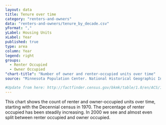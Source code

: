 ```yaml
---
layout: data
title: Tenure over time
category: "renters-and-owners"
data: "renters-and-owners/tenure_by_decade.csv"
yFormat: ","
yLabel: Housing Units
xLabel: Year
published: true
type: area
column: Year
legend: right
groups:
  - Renter Occupied
  - Owner Occupied
"chart-title": "Number of owner and renter-occupied units over time"
source: "Minnesota Population Center. National Historical Geographic Information System: Version 11.0 [Database]. Minneapolis: University of Minnesota. 2016. http://doi.org/10.18128/D050.V11.0"

#Update from here: http://factfinder.census.gov/bkmk/table/1.0/en/ACS/15_5YR/B25036/1600000US0664000
---
```

This chart shows the count of renter and owner-occupied units over time, starting with the Decennial census in 1970. The percentage of renter occupied has been steadily increasing. In 2000 we see and almost even split between renter occupied and owner occupied.

